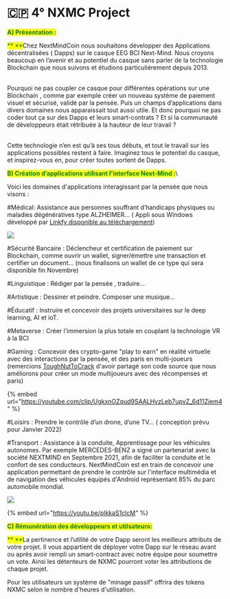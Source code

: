 # 🇨🇵 4° NXMC Project

<mark style="color:green;">**A) Présentation :**</mark>

<mark style="color:green;">**    **</mark>Chez NextMindCoin nous souhaitons développer des Applications décentralisées ( Dapps) sur le casque EEG BCI Next-Mind. Nous croyons beaucoup en l’avenir et au potentiel du casque sans parler de la technologie Blockchain que nous suivons et étudions particuliérement depuis 2013.

\
&#x20;   Pourquoi ne pas coupler ce casque pour différentes opérations sur une Blockchain , comme par exemple créer un nouveau système de paiement visuel et sécurisé, validé par la pensée. Puis un champs d’applications dans divers domaines nous apparaissait tout aussi utile. Et donc pourquoi ne pas coder tout ça sur des Dapps et leurs smart-contrats ? Et si la communauté de développeurs était rétribuée à la hauteur de leur travail ?&#x20;

\
&#x20;   Cette technologie n’en est qu’à ses tous débuts, et tout le travail sur les applications possibles restent à faire. Imaginez tous le potentiel du casque, et inspirez-vous en, pour créer toutes sortent de Dapps.



<mark style="color:green;">**B) Création d’applications utilisant l'interface Next-Mind :**</mark>\ <mark style="color:green;"></mark>

Voici les domaines d'applications interagissant par la pensée que nous visons :

\#Médical: Assistance aux personnes souffrant d’handicaps physiques ou maladies dégénératives type ALZHEIMER... ( Appli sous Windows développé par [Linkfy disponible au téléchargement](https://nextmindcoin.com/fr/BLOG/))

![](.gitbook/assets/TypeWithMind.gif)

\#Sécurité Bancaire : Déclencheur et certification de paiement sur Blockchain, comme ouvrir un wallet, signer/émettre une transaction et certifier un document... (nous finalisons un wallet de ce type qui sera disponible fin Novembre)

\#Linguistique : Rédiger par la pensée , traduire…

\#Artistique : Dessiner et peindre. Composer une musique...&#x20;

\#Éducatif : Instruire et concevoir des projets universitaires sur le deep learning, AI et ioT.

\#Metaverse : Créer l'immersion la plus totale en couplant la technologie VR à la BCI

\#Gaming : Concevoir des crypto-game "play to earn" en réalité virtuelle avec des interactions par la pensée, et des paris en multi-joueurs (remercions [ToughNutToCrack](https://www.youtube.com/redirect?event=video\_description\&redir\_token=QUFFLUhqbjdWRnF4bDFTN0lXS0NxNGI2b2dxWjBtWkRKUXxBQ3Jtc0tsTGRGRTNFZ1ZfaVIzRWc5T0lKRXhWUXNBbFh0TEFwOU5aMFFnVFkwUExpdGV6ZW1hVVprR0JVMFh5eWU5VzFZeTBlZHFHa2VleEpiMVktQ0NSWHYzMTNKME1tZkdtVTc1N0tIdmhkcFhtM0otYkJFSQ\&q=https%3A%2F%2Fgithub.com%2FToughNutToCrack) d'avoir partagé son code source que nous améliorons pour créer un mode multijoueurs avec des récompenses et paris)

{% embed url="https://youtube.com/clip/UgkxnOZqud9SAALHvzLeb7upvZ_6d11Zjem4" %}

\#Loisirs : Prendre le contrôle d’un drone, d’une TV... ( conception prévu pour Janvier 2022)

\#Transport : Assistance à la conduite, Apprentissage pour les véhicules autonomes. Par exemple MERCEDES-BENZ a signé un partenariat avec la société NEXTMIND en Septembre 2021, afin de faciliter la conduite et le confort de ses conducteurs. NextMindCoin est en train de concevoir une application permettant de prendre le contrôle sur l'interface multimédia et de navigation des véhicules équipés d'Android représentant 85% du parc automobile mondial.

![](.gitbook/assets/mercedes\_ICM\_\_w630.jpg)

{% embed url="https://youtu.be/plkkaS1clcM" %}

<mark style="color:green;">**C) Rémunération des développeurs et utilsateurs:**</mark>

<mark style="color:green;">**    **</mark>La pertinence et l’utilité de votre Dapp seront les meilleurs attributs de votre projet. Il vous appartient de déployer votre Dapp sur le réseau avant ou après avoir rempli un smart-contract avec notre équipe pour soumettre un vote. Ainsi les détenteurs de NXMC pourront voter les attributions de chaque projet.

Pour les utilisateurs un système de "minage passif" offrira des tokens NXMC selon le nombre d'heures d'utilisation.
